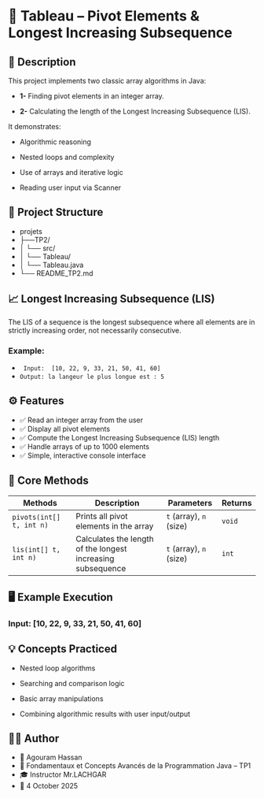 
# 🧮 **Tableau – Pivot Elements & Longest Increasing Subsequence**

## 📘 Description

This project implements two classic array algorithms in Java:

- **1-** Finding pivot elements in an integer array.

- **2-** Calculating the length of the Longest Increasing Subsequence (LIS).

It demonstrates:

- Algorithmic reasoning

- Nested loops and complexity

- Use of arrays and iterative logic

- Reading user input via Scanner

## 📂 Project Structure
- projets
- ├──TP2/
- │  └── src/
- │      └── Tableau/
- │          └── Tableau.java
- └── README_TP2.md
## 📈 Longest Increasing Subsequence (LIS)

The LIS of a sequence is the longest subsequence where all elements are in strictly increasing order, not necessarily consecutive.

### Example:
- ``` Input:  [10, 22, 9, 33, 21, 50, 41, 60]```
- ```Output: la langeur le plus longue est : 5 ```

## ⚙️ Features

- ✅ Read an integer array from the user
- ✅ Display all pivot elements
- ✅ Compute the Longest Increasing Subsequence (LIS) length
- ✅ Handle arrays of up to 1000 elements
- ✅ Simple, interactive console interface

## 🧠 Core Methods
| Methods                   | Description                                                 | Parameters              | Returns |
| ------------------------ | ----------------------------------------------------------- | ----------------------- | ------- |
| `pivots(int[] t, int n)` | Prints all pivot elements in the array                      | `t` (array), `n` (size) | `void`  |
| `lis(int[] t, int n)`    | Calculates the length of the longest increasing subsequence | `t` (array), `n` (size) | `int`   |

## 🖥️ Example Execution

### Input:  [10, 22, 9, 33, 21, 50, 41, 60]


## 💡 Concepts Practiced

- Nested loop algorithms

- Searching and comparison logic

- Basic array manipulations

- Combining algorithmic results with user input/output
## 🧑‍💻 Author

- 👤 Agouram Hassan
- 🏫 Fondamentaux et Concepts Avancés de la Programmation Java – TP1
- 🎓 Instructor	Mr.LACHGAR
- 📅 4	October 2025

